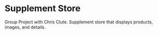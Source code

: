 # Supplement Store
Group Project with Chris Clute.
Supplement store that displays products, images, and details.



